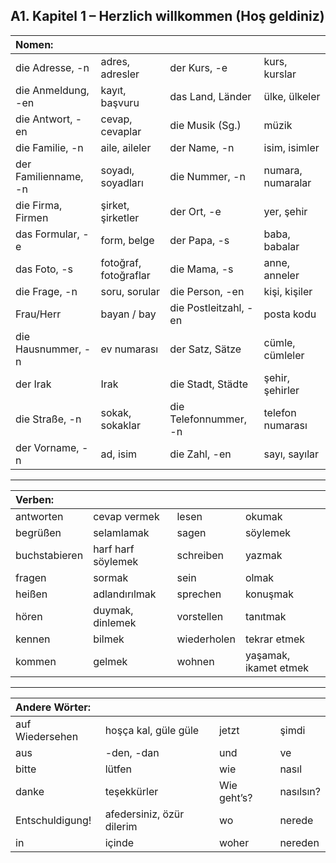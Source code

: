 ## A1. Kapitel 1 – Herzlich willkommen (Hoş geldiniz)

| Nomen: ||||
|:---|:---|:---|:---|
| die Adresse, -n | adres, adresler | der Kurs, -e | kurs, kurslar |
| die Anmeldung, -en | kayıt, başvuru | das Land, Länder | ülke, ülkeler |
| die Antwort, -en | cevap, cevaplar | die Musik (Sg.) | müzik |
| die Familie, -n | aile, aileler | der Name, -n | isim, isimler |
| der Familienname, -n | soyadı, soyadları | die Nummer, -n | numara, numaralar |
| die Firma, Firmen | şirket, şirketler | der Ort, -e | yer, şehir |
| das Formular, -e | form, belge | der Papa, -s | baba, babalar |
| das Foto, -s | fotoğraf, fotoğraflar | die Mama, -s | anne, anneler |
| die Frage, -n | soru, sorular | die Person, -en | kişi, kişiler |
| Frau/Herr | bayan / bay | die Postleitzahl, -en | posta kodu |
| die Hausnummer, -n | ev numarası | der Satz, Sätze | cümle, cümleler |
| der Irak | Irak | die Stadt, Städte | şehir, şehirler |
| die Straße, -n | sokak, sokaklar | die Telefonnummer, -n | telefon numarası |
| der Vorname, -n | ad, isim | die Zahl, -en | sayı, sayılar |

---

| Verben: ||||
|:---|:---|:---|:---|
| antworten | cevap vermek | lesen | okumak |
| begrüßen | selamlamak | sagen | söylemek |
| buchstabieren | harf harf söylemek | schreiben | yazmak |
| fragen | sormak | sein | olmak |
| heißen | adlandırılmak | sprechen | konuşmak |
| hören | duymak, dinlemek | vorstellen | tanıtmak |
| kennen | bilmek | wiederholen | tekrar etmek |
| kommen | gelmek | wohnen | yaşamak, ikamet etmek |

---

| Andere Wörter: ||||
|:---|:---|:---|:---|
| auf Wiedersehen | hoşça kal, güle güle | jetzt | şimdi |
| aus | -den, -dan | und | ve |
| bitte | lütfen | wie | nasıl |
| danke | teşekkürler | Wie geht’s? | nasılsın? |
| Entschuldigung! | afedersiniz, özür dilerim | wo | nerede |
| in | içinde | woher | nereden |
